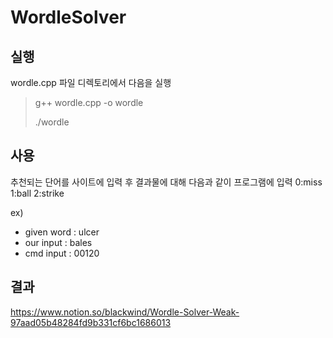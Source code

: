 # WordleSolver
## 실행
wordle.cpp 파일 디렉토리에서 다음을 실행
> g++ wordle.cpp -o wordle
> 
> ./wordle
## 사용
추천되는 단어를 사이트에 입력 후 결과물에 대해 다음과 같이 프로그램에 입력
0:miss
1:ball
2:strike

ex)
- given word : ulcer
- our input  : bales
- cmd input  : 00120
## 결과
https://www.notion.so/blackwind/Wordle-Solver-Weak-97aad05b48284fd9b331cf6bc1686013
